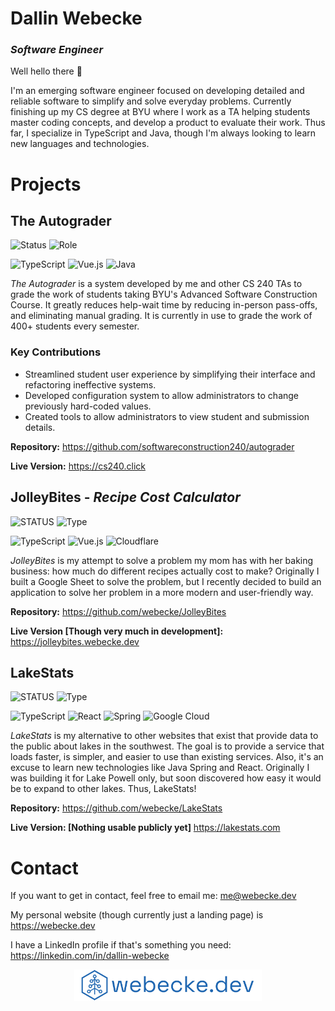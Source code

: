 # Dallin Webecke
### _Software Engineer_

Well hello there 👋

I'm an emerging software engineer focused on developing detailed and reliable software to simplify and solve everyday 
problems. Currently finishing up my CS degree at BYU where I work as a TA helping students master coding concepts, and 
develop a product to evaluate their work. Thus far, I specialize in TypeScript and Java, though I'm always looking to 
learn new languages and technologies. 

# Projects

## The Autograder 
![Status](https://img.shields.io/badge/Status-In%20Production-success?style=for-the-badge)
![Role](https://img.shields.io/badge/Current%20Developer-2024--2025-blue?style=for-the-badge)

![TypeScript](https://img.shields.io/badge/TypeScript-3178C6?style=for-the-badge&logo=typescript&logoColor=white)
![Vue.js](https://img.shields.io/badge/Vue.js-4FC08D?style=for-the-badge&logo=vue.js&logoColor=white)
![Java](https://img.shields.io/badge/Java-437291?style=for-the-badge&logo=openjdk&logoColor=white)

_The Autograder_ is a system developed by me and other CS 240 TAs to grade the work of students taking BYU's Advanced 
Software Construction Course. It greatly reduces help-wait time by reducing in-person pass-offs, and eliminating manual 
grading. It is currently in use to grade the work of 400+ students every semester.

### Key Contributions

- Streamlined student user experience by simplifying their interface and refactoring ineffective systems.
- Developed configuration system to allow administrators to change previously hard-coded values.
- Created tools to allow administrators to view student and submission details.

**Repository:** https://github.com/softwareconstruction240/autograder

**Live Version:** https://cs240.click


## JolleyBites - _Recipe Cost Calculator_
![STATUS](https://img.shields.io/badge/STATUS-IN%20DEVELOPMENT-yellow?style=for-the-badge)
![Type](https://img.shields.io/badge/PERSONAL%20PROJECT-2024--2025-blue?style=for-the-badge)

![TypeScript](https://img.shields.io/badge/TypeScript-3178C6?style=for-the-badge&logo=typescript&logoColor=white)
![Vue.js](https://img.shields.io/badge/Vue.js-4FC08D?style=for-the-badge&logo=vue.js&logoColor=white)
![Cloudflare](https://img.shields.io/badge/Cloudflare-F38020?style=for-the-badge&logo=cloudflare&logoColor=white)

_JolleyBites_ is my attempt to solve a problem my mom has with her baking business: how much do different recipes 
actually cost to make? Originally I built a Google Sheet to solve the problem, but I recently decided to build an
application to solve her problem in a more modern and user-friendly way.

**Repository:** https://github.com/webecke/JolleyBites

**Live Version [Though very much in development]:** https://jolleybites.webecke.dev


## LakeStats
![STATUS](https://img.shields.io/badge/STATUS-EARLY%20DEVELOPMENT-orange?style=for-the-badge)
![Type](https://img.shields.io/badge/PERSONAL%20PROJECT-2025-blue?style=for-the-badge)

![TypeScript](https://img.shields.io/badge/TypeScript-3178C6?style=for-the-badge&logo=typescript&logoColor=white)
![React](https://img.shields.io/badge/React-20232A?style=for-the-badge&logo=react&logoColor=61DAFB)
![Spring](https://img.shields.io/badge/Spring-6DB33F?style=for-the-badge&logo=spring&logoColor=white)
![Google Cloud](https://img.shields.io/badge/Google_Cloud-4285F4?style=for-the-badge&logo=google-cloud&logoColor=white)

_LakeStats_ is my alternative to other websites that exist that provide data to the public about lakes in the southwest. 
The goal is to provide a service that loads faster, is simpler, and easier to use than existing services. Also, it's an 
excuse to learn new technologies like Java Spring and React. Originally I was building it for Lake Powell only, but
soon discovered how easy it would be to expand to other lakes. Thus, LakeStats!

**Repository:** https://github.com/webecke/LakeStats

**Live Version: [Nothing usable publicly yet]** https://lakestats.com


# Contact
If you want to get in contact, feel free to email me: me@webecke.dev

My personal website (though currently just a landing page) is https://webecke.dev

I have a LinkedIn profile if that's something you need: https://linkedin.com/in/dallin-webecke

<p align="center">
  <img src="./webeckedev.svg" width="300" alt="Dallin Webecke Logo">
</p>
